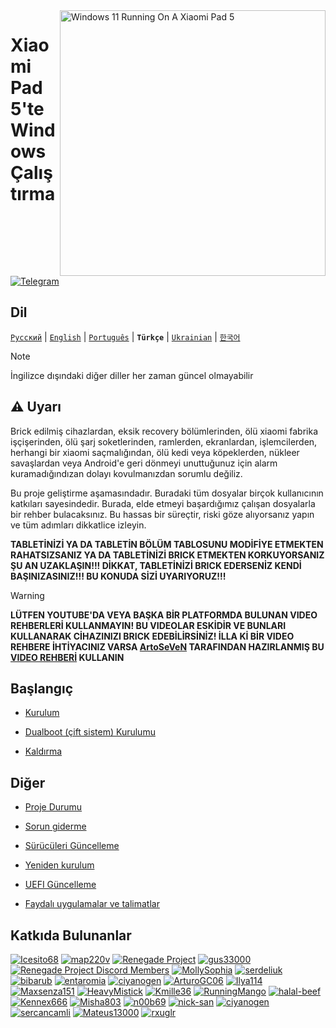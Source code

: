 <img align="right" src="https://raw.githubusercontent.com/erdilS/Port-Windows-11-Xiaomi-Pad-5/main/nabu.png" width="425" alt="Windows 11 Running On A Xiaomi Pad 5">


# Xiaomi Pad 5'te Windows Çalıştırma

[![Telegram](https://img.shields.io/badge/Chat-Telegram-brightgreen.svg?logo=telegram&style=flat-square)](https://t.me/nabuwoa)

## Dil
[```Русский```](/guide/Russian/README-RU.md) | [```English```](/README.md) | [```Português```](/guide/Portuguese/README-PT.md) | **```Türkçe```** | [```Ukrainian```](/guide/Ukrainian/README-uk.md) | [```한국어```](/guide/Korean/README-KO.md)

> [!NOTE]
> 
> İngilizce dışındaki diğer diller her zaman güncel olmayabilir 

## ⚠️ Uyarı

Brick edilmiş cihazlardan, eksik recovery bölümlerinden, ölü xiaomi fabrika işçişerinden, ölü şarj soketlerinden, ramlerden, ekranlardan, işlemcilerden, herhangi bir xiaomi saçmalığından, ölü kedi veya köpeklerden, nükleer savaşlardan veya Android'e geri dönmeyi unuttuğunuz için alarm kuramadığındızan dolayı kovulmanızdan sorumlu değiliz.

Bu proje geliştirme aşamasındadır. Buradaki tüm dosyalar birçok kullanıcının katkıları sayesindedir. Burada, elde etmeyi başardığımız çalışan dosyalarla bir rehber bulacaksınız. Bu hassas bir süreçtir, riski göze alıyorsanız yapın ve tüm adımları dikkatlice izleyin.

**TABLETİNİZİ YA DA TABLETİN BÖLÜM TABLOSUNU MODİFİYE ETMEKTEN RAHATSIZSANIZ YA DA TABLETİNİZİ BRICK ETMEKTEN KORKUYORSANIZ ŞU AN UZAKLAŞIN!!! DİKKAT, TABLETİNİZİ BRICK EDERSENİZ KENDİ BAŞINIZASINIZ!!! BU KONUDA SİZİ UYARIYORUZ!!!**

> [!WARNING]
> 
> **LÜTFEN YOUTUBE'DA VEYA BAŞKA BİR PLATFORMDA BULUNAN VIDEO REHBERLERİ KULLANMAYIN! BU VIDEOLAR ESKİDİR VE BUNLARI KULLANARAK CİHAZINIZI BRICK EDEBİLİRSİNİZ! İLLA Kİ BİR VIDEO REHBERE İHTİYACINIZ VARSA [ArtoSeVeN](https://www.youtube.com/channel/UCYjwfxlYlJ7Nnzv01oszQvA) TARAFINDAN HAZIRLANMIŞ BU [VIDEO REHBERİ](https://youtu.be/BbgTbTGbXYg) KULLANIN**


## Başlangıç
- [Kurulum](1-partition-tr.md)
  
- [Dualboot (çift sistem) Kurulumu](dualboot-tr.md)
  
- [Kaldırma](uninstall-tr.md)

## Diğer
- [Proje Durumu](status-tr.md)
  
- [Sorun giderme](troubleshooting-tr.md)
  
- [Sürücüleri Güncelleme](update-tr.md)
  
- [Yeniden kurulum](reinstall-tr.md)
  
- [UEFI Güncelleme](UEFI-updating-tr.md)
  
- [Faydalı uygulamalar ve talimatlar](/guide/Turkish/Additional-materials-tr.md)



## Katkıda Bulunanlar

[<img alt="Icesito68" src="https://images.weserv.nl/?url=https://avatars.githubusercontent.com/u/113939920?v=4&w=45&fit=cover&mask=circle&maxage=7d" />](https://github.com/Icesito68)
[<img alt="map220v" src="https://images.weserv.nl/?url=https://avatars.githubusercontent.com/u/14368485?v=4&w=45&fit=cover&mask=circle&maxage=7d" />](https://github.com/map220v)
[<img alt="Renegade Project" src="https://images.weserv.nl/?url=https://avatars.githubusercontent.com/u/63859504?s=200&v=4&w=45&fit=cover&mask=circle&maxage=7d" />](https://github.com/edk2-porting)
[<img alt="gus33000" src="https://images.weserv.nl/?url=https://avatars.githubusercontent.com/u/3755345?v=4&w=45&fit=cover&mask=circle&maxage=7d" />](https://github.com/gus33000)
[<img alt="Renegade Project Discord Members" src="https://images.weserv.nl/?url=https://cdn.discordapp.com/icons/736563593058713690/68f67bfddf4390b11effc99917b16338.webp?size=256&w=45&fit=cover&mask=circle&maxage=7d" />](https://discord.gg/XXBWfag)
[<img alt="MollySophia" src="https://images.weserv.nl/?url=https://avatars.githubusercontent.com/u/20746884?v=4&w=45&fit=cover&mask=circle&maxage=7d" />](https://github.com/MollySophia)
[<img alt="serdeliuk" src="https://images.weserv.nl/?url=https://avatars.githubusercontent.com/u/38280618?v=4&w=45&fit=cover&mask=circle&maxage=7d" />](https://github.com/serdeliuk)
[<img alt="bibarub" src="https://images.weserv.nl/?url=https://avatars.githubusercontent.com/u/73599925?v=4&w=45&fit=cover&mask=circle&maxage=7d" />](https://github.com/bibarub)
[<img alt="entaromia" src="https://images.weserv.nl/?url=https://avatars.githubusercontent.com/u/30384045?v=4&w=45&fit=cover&mask=circle&maxage=7d" />](https://github.com/entaromia)
[<img alt="ciyanogen" src="https://images.weserv.nl/?url=https://avatars.githubusercontent.com/u/29534488?v=4&w=45&fit=cover&mask=circle&maxage=7d" />](https://github.com/ciyanogen)
[<img alt="ArturoGC06" src="https://images.weserv.nl/?url=https://avatars.githubusercontent.com/u/76574534?v=4&w=45&fit=cover&mask=circle&maxage=7d" />](https://github.com/ArturoGC06)
[<img alt="Ilya114" src="https://images.weserv.nl/?url=https://avatars.githubusercontent.com/u/93242944?v=4&w=45&fit=cover&mask=circle&maxage=7d" />](https://github.com/Ilya114)
[<img alt="Maxsenza151" src="https://images.weserv.nl/?url=https://avatars.githubusercontent.com/u/93602290?v=4&w=45&fit=cover&mask=circle&maxage=7d" />](https://github.com/Maxsenza151)
[<img alt="HeavyMistick" src="https://images.weserv.nl/?url=https://avatars.githubusercontent.com/u/94836779?v=4&w=45&fit=cover&mask=circle&maxage=7d" />](https://github.com/HeavyMistick)
[<img alt="Kmille36" src="https://images.weserv.nl/?url=https://avatars.githubusercontent.com/u/58414694?v=4&w=45&fit=cover&mask=circle&maxage=7d" />](https://github.com/Kmille36)
[<img alt="RunningMango" src="https://images.weserv.nl/?url=https://avatars.githubusercontent.com/u/36758157?v=4&w=45&fit=cover&mask=circle&maxage=7d" />](https://github.com/RunningMango)
[<img alt="halal-beef" src="https://images.weserv.nl/?url=https://avatars.githubusercontent.com/u/78730004?v=4&w=45&fit=cover&mask=circle&maxage=7d" />](https://github.com/halal-beef)
[<img alt="Kennex666" src="https://images.weserv.nl/?url=https://avatars.githubusercontent.com/u/55269418?v=4&w=45&fit=cover&mask=circle&maxage=7d" />](https://github.com/kennex666)
[<img alt="Misha803" src="https://images.weserv.nl/?url=https://avatars.githubusercontent.com/u/118528504?v=4&w=45&fit=cover&mask=circle&maxage=7d" />](https://github.com/Misha803)
[<img alt="n00b69" src="https://images.weserv.nl/?url=https://avatars.githubusercontent.com/u/83274506?v=4&w=45&fit=cover&mask=circle&maxage=7d" />](https://github.com/n00b69)
[<img alt="nick-san" src="https://images.weserv.nl/?url=https://avatars.githubusercontent.com/u/45539267?v=4&w=45&fit=cover&mask=circle&maxage=7d" />](https://github.com/nick-san)
[<img alt="ciyanogen" src="https://images.weserv.nl/?url=https://avatars.githubusercontent.com/u/84897942?v=4&w=45&fit=cover&mask=circle&maxage=7d" />](https://github.com/ciyanogen)
[<img alt="sercancamli" src="https://images.weserv.nl/?url=https://avatars.githubusercontent.com/u/161332426?v=4&w=45&fit=cover&mask=circle&maxage=7d" />](https://github.com/sercancamli)
[<img alt="Mateus13000" src="https://images.weserv.nl/?url=https://avatars.githubusercontent.com/u/38146322?v=4&w=45&fit=cover&mask=circle&maxage=7d" />](https://github.com/Mateus13000)
[<img alt="rxuglr" src="https://images.weserv.nl/?url=https://avatars.githubusercontent.com/u/69907487?v=4&w=45&fit=cover&mask=circle&maxage=7d" />](https://github.com/rxuglr)
